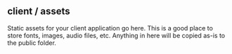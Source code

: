 ## client / assets

Static assets for your client application go here. This is a good place to store fonts, images, audio files, etc. Anything in here will be copied as-is to the public folder.
